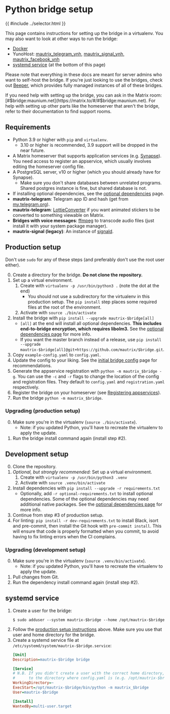 # Python bridge setup

{{ #include ../selector.html }}

This page contains instructions for setting up the bridge in a virtualenv.
You may also want to look at other ways to run the bridge:

* [Docker](../general/docker-setup.md)
* <span class="bridge-filter" bridges="telegram,signal,facebook"></span> YunoHost:
  <a href="https://github.com/YunoHost-Apps/mautrix_telegram_ynh">mautrix_telegram_ynh<span class="bridge-filter" bridges="telegram">,</span></a>
  <a href="https://github.com/YunoHost-Apps/mautrix_signal_ynh">mautrix_signal_ynh<span class="bridge-filter" bridges="signal">,</span></a>
  <a href="https://github.com/YunoHost-Apps/mautrix_facebook_ynh">mautrix_facebook_ynh<span class="bridge-filter" bridges="facebook"></span></a>
* [systemd service](#systemd-service) (at the bottom of this page)

Please note that everything in these docs are meant for server admins who want
to self-host the bridge. If you're just looking to use the bridges, check out
[Beeper], which provides fully managed instances of all of these bridges.

[Beeper]: https://www.beeper.com/

If you need help with setting up the bridge, you can ask in the Matrix room:
[#$bridge:maunium.net](https://matrix.to/#/#$bridge:maunium.net). For help with
setting up other parts like the homeserver that aren't the bridge, refer to
their documentation to find support rooms.

## Requirements
* Python 3.9 or higher with `pip` and `virtualenv`.
  * 3.10 or higher is recommended, 3.9 support will be dropped in the near future.
* A Matrix homeserver that supports application services (e.g. [Synapse](https://github.com/matrix-org/synapse)).
  You need access to register an appservice, which usually involves editing the homeserver config file.
* A PostgreSQL server, v10 or higher (which you should already have for Synapse).
  * Make sure you don't share databases between unrelated programs.
    Shared postgres instance is fine, but shared database is not.
* If installing optional dependencies, see the [optional dependencies](./optional-dependencies.md) page.
* <span class="bridge-filter" bridges="telegram">**mautrix-telegram**: </span>
  Telegram app ID and hash (get from [my.telegram.org](https://my.telegram.org/apps)).
* <span class="bridge-filter" bridges="telegram">**mautrix-telegram**: </span>
  [LottieConverter](https://github.com/sot-tech/LottieConverter) if you want
  animated stickers to be converted to something viewable on Matrix.
* <span class="bridge-filter" bridges="telegram,signal,facebook,instagram">**Bridges with voice messages**: </span>
  [ffmpeg](https://ffmpeg.org/) to transcode audio files (just install it with your system package manager).
* <span class="bridge-filter" bridges="signal">**mautrix-signal (legacy)**: </span>
  An instance of [signald](https://gitlab.com/signald/signald).

## Production setup
Don't use `sudo` for any of these steps (and preferably don't use the root user either).

0. Create a directory for the bridge. **Do not clone the repository.**
1. Set up a virtual environment.
   1. Create with `virtualenv -p /usr/bin/python3 .` (note the dot at the end)
      * You should not use a subdirectory for the virtualenv in this production
        setup. The `pip install` step places some required files at the root of
        the environment.
   2. Activate with `source ./bin/activate`
2. Install the bridge with `pip install --upgrade mautrix-$bridge[all]`
   * `[all]` at the end will install all optional dependencies. **This includes
     end-to-bridge encryption, which requires libolm3.** See the
     [optional dependencies page](./optional-dependencies.md) for more info.
   * If you want the master branch instead of a release, use
     `pip install --upgrade mautrix-$bridge[all]@git+https://github.com/mautrix/$bridge.git`.
3. Copy `example-config.yaml` to `config.yaml`.
4. Update the config to your liking. See the [initial bridge config](../general/initial-config.md)
   page for recommendations.
5. Generate the appservice registration with `python -m mautrix_$bridge -g`.
   You can use the `-c` and `-r` flags to change the location of the config and
   registration files. They default to `config.yaml` and `registration.yaml`
   respectively.
6. Register the bridge on your homeserver (see [Registering appservices]).
7. Run the bridge `python -m mautrix_$bridge`.

[Registering appservices]: ../general/registering-appservices.md

### Upgrading (production setup)
0. Make sure you're in the virtualenv (`source ./bin/activate`).
   * Note: if you updated Python, you'll have to recreate the virtualenv
     to apply the update.
1. Run the bridge install command again (install step #2).

## Development setup
0. Clone the repository.
1. _Optional, but strongly recommended:_ Set up a virtual environment.
   1. Create with `virtualenv -p /usr/bin/python3 .venv`
   2. Activate with `source .venv/bin/activate`
2. Install dependencies with `pip install --upgrade -r requirements.txt`
   * Optionally, add `-r optional-requirements.txt` to install optional
     dependencies. Some of the optional dependencies may need additional native
     packages. See the [optional dependencies page](./optional-dependencies.md)
     for more info.
3. Continue from step #3 of production setup.
4. For linting: `pip install -r dev-requirements.txt` to install Black, isort
   and pre-commit, then install the Git hook with `pre-commit install`. This
   will ensure that code is properly formatted when you commit, to avoid having
   to fix linting errors when the CI complains.

### Upgrading (development setup)
0. Make sure you're in the virtualenv (`source .venv/bin/activate`).
   * Note: if you updated Python, you'll have to recreate the virtualenv
     to apply the update.
1. Pull changes from Git.
2. Run the dependency install command again (install step #2).

## systemd service
1. Create a user for the bridge:
   ```shell
   $ sudo adduser --system mautrix-$bridge --home /opt/mautrix-$bridge
   ```
2. Follow the [production setup instructions](#production-setup) above.
   Make sure you use that user and home directory for the bridge.
4. Create a systemd service file at `/etc/systemd/system/mautrix-$bridge.service`:
   ```ini
   [Unit]
   Description=mautrix-$bridge bridge

   [Service]
   # N.B. If you didn't create a user with the correct home directory, set this
   #      to the directory where config.yaml is (e.g. /opt/mautrix-$bridge).
   WorkingDirectory=~
   ExecStart=/opt/mautrix-$bridge/bin/python -m mautrix_$bridge
   User=mautrix-$bridge

   [Install]
   WantedBy=multi-user.target
   ```
